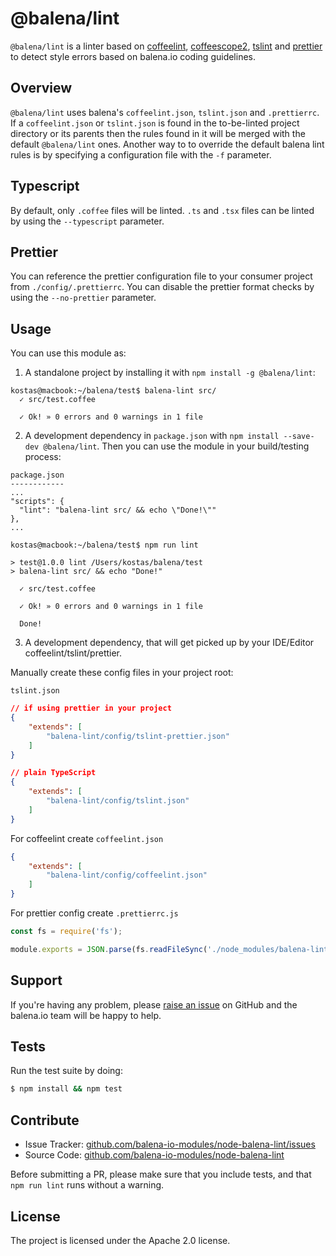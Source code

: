 @balena/lint
==========

`@balena/lint` is a linter based on [coffeelint](https://github.com/clutchski/coffeelint),
[coffeescope2](https://github.com/za-creature/coffeescope), [tslint](https://palantir.github.io/tslint/) and [prettier](https://github.com/prettier/prettier) to detect style errors based on balena.io coding guidelines.

Overview
--------

`@balena/lint` uses balena's `coffeelint.json`, `tslint.json` and `.prettierrc`.
If a `coffeelint.json` or `tslint.json` is found in the to-be-linted project
directory or its parents then the rules found in it will be merged with the default `@balena/lint` ones.
Another way to to override the default balena lint rules is by specifying a configuration
file with the `-f` parameter.

## Typescript

By default, only `.coffee` files will be linted. `.ts` and `.tsx` files can be
linted by using the `--typescript` parameter.

## Prettier

You can reference the prettier configuration file to your consumer project
from `./config/.prettierrc`.
You can disable the prettier format checks by using the `--no-prettier` parameter.

Usage
-----

You can use this module as:

1. A standalone project by installing it with `npm install -g @balena/lint`:

  ```
  kostas@macbook:~/balena/test$ balena-lint src/
    ✓ src/test.coffee

    ✓ Ok! » 0 errors and 0 warnings in 1 file
  ```

2. A development dependency in `package.json` with ```npm install --save-dev @balena/lint```. Then
  you can use the module in your build/testing process:

  ```
  package.json
  ------------
  ...
  "scripts": {
    "lint": "balena-lint src/ && echo \"Done!\""
  },
  ...

  kostas@macbook:~/balena/test$ npm run lint

  > test@1.0.0 lint /Users/kostas/balena/test
  > balena-lint src/ && echo "Done!"

    ✓ src/test.coffee

    ✓ Ok! » 0 errors and 0 warnings in 1 file

    Done!

  ```

3. A development dependency, that will get picked up by your IDE/Editor coffeelint/tslint/prettier.

Manually create these config files in your project root:

`tslint.json`

```json
// if using prettier in your project
{
	"extends": [
		"balena-lint/config/tslint-prettier.json"
	]
}

// plain TypeScript
{
	"extends": [
		"balena-lint/config/tslint.json"
	]
}
```

For coffeelint create `coffeelint.json`

```json
{
	"extends": [
		"balena-lint/config/coffeelint.json"
	]
}
```

For prettier config create `.prettierrc.js`

```js
const fs = require('fs');

module.exports = JSON.parse(fs.readFileSync('./node_modules/balena-lint/config/.prettierrc', 'utf8'));
```

Support
-------

If you're having any problem, please [raise an issue](https://github.com/balena-io-modules/node-balena-lint/issues/new) on GitHub and the balena.io team will be happy to help.

Tests
-----

Run the test suite by doing:

```sh
$ npm install && npm test
```

Contribute
----------

- Issue Tracker: [github.com/balena-io-modules/node-balena-lint/issues](https://github.com/balena-io-modules/node-balena-lint/issues)
- Source Code: [github.com/balena-io-modules/node-balena-lint](https://github.com/balena-io-modules/node-balena-lint)

Before submitting a PR, please make sure that you include tests, and that `npm run lint` runs without a warning.

License
-------

The project is licensed under the Apache 2.0 license.
